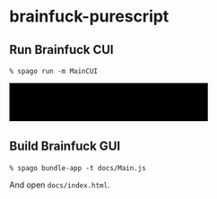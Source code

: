 # brainfuck-purescript

## Run Brainfuck CUI

```
% spago run -m MainCUI
```

![Demo](mov00.gif)

## Build Brainfuck GUI

```
% spago bundle-app -t docs/Main.js
```

And open `docs/index.html`.
